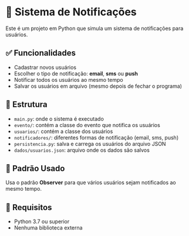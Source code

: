 # 🔔 Sistema de Notificações

Este é um projeto em Python que simula um sistema de notificações para usuários.

## ✅ Funcionalidades

- Cadastrar novos usuários
- Escolher o tipo de notificação: **email**, **sms** ou **push**
- Notificar todos os usuários ao mesmo tempo
- Salvar os usuários em arquivo (mesmo depois de fechar o programa)

## 📁 Estrutura

- `main.py`: onde o sistema é executado
- `evento/`: contém a classe do evento que notifica os usuários
- `usuarios/`: contém a classe dos usuários
- `notificadores/`: diferentes formas de notificação (email, sms, push)
- `persistencia.py`: salva e carrega os usuários do arquivo JSON
- `dados/usuarios.json`: arquivo onde os dados são salvos

## 🧠 Padrão Usado

Usa o padrão **Observer** para que vários usuários sejam notificados ao mesmo tempo.

## 💾 Requisitos

- Python 3.7 ou superior
- Nenhuma biblioteca externa
